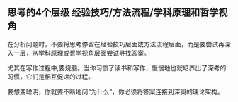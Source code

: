 ## 思考的4个层级 经验技巧/方法流程/学科原理和哲学视角

在分析问题时，不要将思考停留在经验技巧层面或方法流程层面，而是要尝试再深入一层，从学科原理或哲学视角层面尝试寻找答案。

尤其在写作过程中,要烧脑。当你习惯了读书和写作，慢慢地也就培养出了深考的习惯，它们是相互促进的过程。

要想变聪明，你就要不断地问“为什么”，你必须将答案连接到深奥的理论架构。

